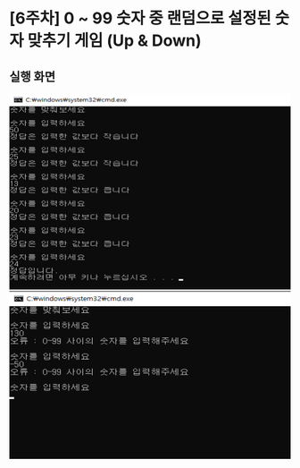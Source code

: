 # [6주차] 0 ~ 99 숫자 중 랜덤으로 설정된 숫자 맞추기 게임 (Up & Down)



## 실행 화면

<img src="/images/week06_result1.png" width="600" height="350" />

<img src="/images/week06_result2.png" width="600" height="300" />

